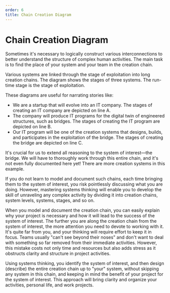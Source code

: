 ```yaml
---
order: 6
title: Chain Creation Diagram
---
```


# Chain Creation Diagram

Sometimes it's necessary to logically construct various interconnections to better understand the structure of complex human activities. The main task is to find the place of your system and your team in the creation chain.

Various systems are linked through the stage of exploitation into long creation chains. The diagram shows the stages of three systems. The run-time stage is the stage of exploitation.

These diagrams are useful for narrating stories like:

* We are a startup that will evolve into an IT company. The stages of creating an IT company are depicted on line A.
* The company will produce IT programs for the digital twin of engineered structures, such as bridges. The stages of creating the IT program are depicted on line B.
* Our IT program will be one of the creation systems that designs, builds, and participates in the exploitation of the bridge. The stages of creating the bridge are depicted on line C.

It's crucial for us to extend all reasoning to the system of interest—the bridge. We will have to thoroughly work through this entire chain, and it's not even fully documented here yet! There are more creation systems in this example.

If you do not learn to model and document such chains, each time bringing them to the system of interest, you risk pointlessly discussing what you are doing. However, mastering systems thinking will enable you to develop the skill of unraveling any complex activity by dividing it into creation chains, system levels, systems, stages, and so on.

When you model and document the creation chain, you can easily explain why your project is necessary and how it will lead to the success of the system of interest. The further you are along the creation chain from the system of interest, the more attention you need to devote to working with it. It's quite far from you, and your thinking will require effort to keep it in focus. Teams usually "can't see beyond their noses" and don't want to deal with something so far removed from their immediate activities. However, this mistake costs not only time and resources but also adds stress as it obstructs clarity and structure in project activities.

Using systems thinking, you identify the system of interest, and then design (describe) the entire creation chain up to "your" system, without skipping any system in this chain, and keeping in mind the benefit of your project for the system of interest. This approach will bring clarity and organize your activities, personal life, and work projects.